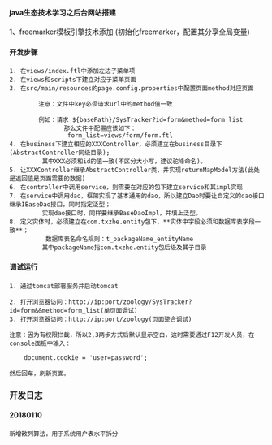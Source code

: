 #### java生态技术学习之后台网站搭建

1、freemarker模板引擎技术添加 (初始化freemarker，配置其分享全局变量)

#### 开发步骤

	1. 在views/index.ftl中添加左边子菜单项
	2. 在views和scripts下建立对应子菜单页面
	3. 在src/main/resources的page.config.properties中配置页面method对应页面
		
			注意：文件中key必须请求url中的method值一致
			
			例如：请求 ${basePath}/SysTracker?id=form&method=form_list
				   那么文件中配置应该如下：
					form_list=views/form/form.ftl
	4. 在business下建立相应的XXXController，必须建立在business目录下(AbstractController同级目录);
	         其中XXX必须和id的值一致(不区分大小写，建议驼峰命名)。
	5. 让XXXController继承AbstractController类，并实现returnMapModel方法(此处是返回值是页面需要的数据)
	6. 在controller中调用service，则需要在对应的包下建立service和其impl实现
	7. 在service中调用dao，框架实现了基本通用的dao，所以建立Dao时要让自定义的dao接口继承IBaseDao接口，同时指定泛型；
	         实现dao接口时，同样要继承BaseDaoImpl，并填上泛型。
	8. 定义实体时，必须建立在com.txzhe.entity包下，**实体中字段必须和数据库表字段一致**；
	          数据库表名命名规则：t_packageName_entityName
	         其中packageName指com.txzhe.entity包后级及其子目录

#### 调试运行

	1. 通过tomcat部署服务并启动tomcat
	
	2. 打开浏览器访问：http://ip:port/zoology/SysTracker?id=form&&method=form_list(单页面调试)
	3. 打开浏览器访问：http://ip:port/zoology(页面整合调试)
	
	注意：因为有权限拦截，所以2,3两步方式后默认显示空白，这时需要通过F12开发人员，在console面板中输入：
	
		document.cookie = 'user=password';
	
	然后回车，刷新页面。
	
	
### 开发日志

#### 20180110
 
    新增散列算法，用于系统用户表水平拆分

	